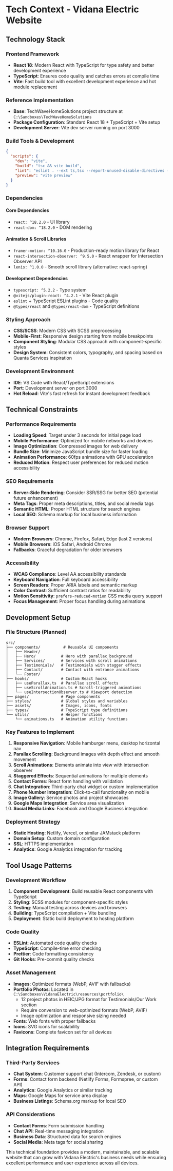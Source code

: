 # Tech Context - Vidana Electric Website

## Technology Stack

### Frontend Framework
- **React 18**: Modern React with TypeScript for type safety and better development experience
- **TypeScript**: Ensures code quality and catches errors at compile time
- **Vite**: Fast build tool with excellent development experience and hot module replacement

### Reference Implementation
- **Base**: TechWaveHomeSolutions project structure at `C:\Sandboxes\TechWaveHomeSolutions`
- **Package Configuration**: Standard React 18 + TypeScript + Vite setup
- **Development Server**: Vite dev server running on port 3000

### Build Tools & Development
```json
{
  "scripts": {
    "dev": "vite",
    "build": "tsc && vite build",
    "lint": "eslint . --ext ts,tsx --report-unused-disable-directives --max-warnings 0",
    "preview": "vite preview"
  }
}
```

### Dependencies
#### Core Dependencies
- `react: ^18.2.0` - UI library
- `react-dom: ^18.2.0` - DOM rendering

#### Animation & Scroll Libraries
- `framer-motion: ^10.16.0` - Production-ready motion library for React
- `react-intersection-observer: ^9.5.0` - React wrapper for Intersection Observer API
- `lenis: ^1.0.0` - Smooth scroll library (alternative: react-spring)

#### Development Dependencies
- `typescript: ^5.2.2` - Type system
- `@vitejs/plugin-react: ^4.2.1` - Vite React plugin
- `eslint` + TypeScript ESLint plugins - Code quality
- `@types/react` and `@types/react-dom` - TypeScript definitions

### Styling Approach
- **CSS/SCSS**: Modern CSS with SCSS preprocessing
- **Mobile-First**: Responsive design starting from mobile breakpoints
- **Component Styling**: Modular CSS approach with component-specific styles
- **Design System**: Consistent colors, typography, and spacing based on Quanta Services inspiration

### Development Environment
- **IDE**: VS Code with React/TypeScript extensions
- **Port**: Development server on port 3000
- **Hot Reload**: Vite's fast refresh for instant development feedback

## Technical Constraints

### Performance Requirements
- **Loading Speed**: Target under 3 seconds for initial page load
- **Mobile Performance**: Optimized for mobile networks and devices
- **Image Optimization**: Compressed images for web delivery
- **Bundle Size**: Minimize JavaScript bundle size for faster loading
- **Animation Performance**: 60fps animations with GPU acceleration
- **Reduced Motion**: Respect user preferences for reduced motion accessibility

### SEO Requirements
- **Server-Side Rendering**: Consider SSR/SSG for better SEO (potential future enhancement)
- **Meta Tags**: Proper meta descriptions, titles, and social media tags
- **Semantic HTML**: Proper HTML structure for search engines
- **Local SEO**: Schema markup for local business information

### Browser Support
- **Modern Browsers**: Chrome, Firefox, Safari, Edge (last 2 versions)
- **Mobile Browsers**: iOS Safari, Android Chrome
- **Fallbacks**: Graceful degradation for older browsers

### Accessibility
- **WCAG Compliance**: Level AA accessibility standards
- **Keyboard Navigation**: Full keyboard accessibility
- **Screen Readers**: Proper ARIA labels and semantic markup
- **Color Contrast**: Sufficient contrast ratios for readability
- **Motion Sensitivity**: `prefers-reduced-motion` CSS media query support
- **Focus Management**: Proper focus handling during animations

## Development Setup

### File Structure (Planned)
```
src/
├── components/          # Reusable UI components
│   ├── Header/
│   ├── Hero/           # Hero with parallax background
│   ├── Services/       # Services with scroll animations
│   ├── Testimonials/   # Testimonials with stagger effects
│   ├── Contact/        # Contact with entrance animations
│   └── Footer/
├── hooks/              # Custom React hooks
│   ├── useParallax.ts  # Parallax scroll effects
│   ├── useScrollAnimation.ts # Scroll-triggered animations
│   └── useIntersectionObserver.ts # Viewport detection
├── pages/              # Page components
├── styles/             # Global styles and variables
├── assets/             # Images, icons, fonts
├── types/              # TypeScript type definitions
└── utils/              # Helper functions
    └── animations.ts   # Animation utility functions
```

### Key Features to Implement
1. **Responsive Navigation**: Mobile hamburger menu, desktop horizontal nav
2. **Parallax Scrolling**: Background images with depth effect and smooth movement
3. **Scroll Animations**: Elements animate into view with intersection observer
4. **Staggered Effects**: Sequential animations for multiple elements
5. **Contact Forms**: React form handling with validation
6. **Chat Integration**: Third-party chat widget or custom implementation
7. **Phone Number Integration**: Click-to-call functionality on mobile
8. **Image Gallery**: Service photos and project showcases
9. **Google Maps Integration**: Service area visualization
10. **Social Media Links**: Facebook and Google Business integration

### Deployment Strategy
- **Static Hosting**: Netlify, Vercel, or similar JAMstack platform
- **Domain Setup**: Custom domain configuration
- **SSL**: HTTPS implementation
- **Analytics**: Google Analytics integration for tracking

## Tool Usage Patterns

### Development Workflow
1. **Component Development**: Build reusable React components with TypeScript
2. **Styling**: SCSS modules for component-specific styles
3. **Testing**: Manual testing across devices and browsers
4. **Building**: TypeScript compilation + Vite bundling
5. **Deployment**: Static build deployment to hosting platform

### Code Quality
- **ESLint**: Automated code quality checks
- **TypeScript**: Compile-time error checking
- **Prettier**: Code formatting consistency
- **Git Hooks**: Pre-commit quality checks

### Asset Management
- **Images**: Optimized formats (WebP, AVIF with fallbacks)
- **Portfolio Photos**: Located in `C:\Sandboxes\VidanaElectric\resources\portfolio\`
  - 12 project photos in HEIC/JPG format for Testimonials/Our Work section
  - Require conversion to web-optimized formats (WebP, AVIF)
  - Image optimization and responsive sizing needed
- **Fonts**: Web fonts with proper fallbacks
- **Icons**: SVG icons for scalability
- **Favicons**: Complete favicon set for all devices

## Integration Requirements

### Third-Party Services
- **Chat System**: Customer support chat (Intercom, Zendesk, or custom)
- **Forms**: Contact form backend (Netlify Forms, Formspree, or custom API)
- **Analytics**: Google Analytics or similar tracking
- **Maps**: Google Maps for service area display
- **Business Listings**: Schema.org markup for local SEO

### API Considerations
- **Contact Forms**: Form submission handling
- **Chat API**: Real-time messaging integration
- **Business Data**: Structured data for search engines
- **Social Media**: Meta tags for social sharing

This technical foundation provides a modern, maintainable, and scalable website that can grow with Vidana Electric's business needs while ensuring excellent performance and user experience across all devices.